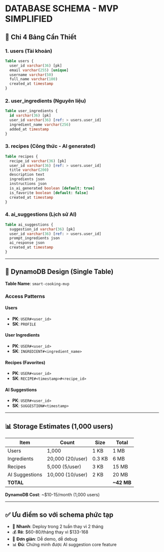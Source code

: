 # DATABASE SCHEMA - MVP SIMPLIFIED

## 🎯 Chỉ 4 Bảng Cần Thiết

### 1. users (Tài khoản)
```sql
Table users {
  user_id varchar(36) [pk]
  email varchar(255) [unique]
  username varchar(50)
  full_name varchar(100)
  created_at timestamp
}
```

### 2. user_ingredients (Nguyên liệu)
```sql
Table user_ingredients {
  id varchar(36) [pk]
  user_id varchar(36) [ref: > users.user_id]
  ingredient_name varchar(256)
  added_at timestamp
}
```

### 3. recipes (Công thức - AI generated)
```sql
Table recipes {
  recipe_id varchar(36) [pk]
  user_id varchar(36) [ref: > users.user_id]
  title varchar(200)
  description text
  ingredients json
  instructions json
  is_ai_generated boolean [default: true]
  is_favorite boolean [default: false]
  created_at timestamp
}
```

### 4. ai_suggestions (Lịch sử AI)
```sql
Table ai_suggestions {
  suggestion_id varchar(36) [pk]
  user_id varchar(36) [ref: > users.user_id]
  prompt_ingredients json
  ai_response json
  created_at timestamp
}
```

---

## 💾 DynamoDB Design (Single Table)

**Table Name**: `smart-cooking-mvp`

### Access Patterns

#### Users
- **PK**: `USER#<user_id>`
- **SK**: `PROFILE`

#### User Ingredients
- **PK**: `USER#<user_id>`
- **SK**: `INGREDIENT#<ingredient_name>`

#### Recipes (Favorites)
- **PK**: `USER#<user_id>`
- **SK**: `RECIPE#<timestamp>#<recipe_id>`

#### AI Suggestions
- **PK**: `USER#<user_id>`
- **SK**: `SUGGESTION#<timestamp>`

---

## 📊 Storage Estimates (1,000 users)

| Item | Count | Size | Total |
|------|-------|------|-------|
| Users | 1,000 | 1 KB | 1 MB |
| Ingredients | 20,000 (20/user) | 0.3 KB | 6 MB |
| Recipes | 5,000 (5/user) | 3 KB | 15 MB |
| AI Suggestions | 10,000 (10/user) | 2 KB | 20 MB |
| **TOTAL** | | | **~42 MB** |

**DynamoDB Cost**: ~$10-15/month (1,000 users)

---

## ✅ Ưu điểm so với schema phức tạp

- 🚀 **Nhanh**: Deploy trong 2 tuần thay vì 2 tháng
- 💰 **Rẻ**: $60-80/tháng thay vì $133-168
- 🧪 **Đơn giản**: Dễ demo, dễ debug
- 📊 **Đủ**: Chứng minh được AI suggestion core feature
